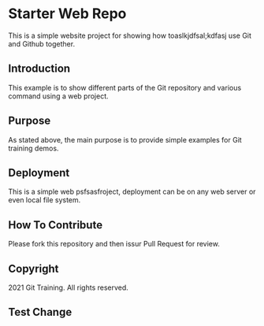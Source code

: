 # Starter Web Repo

This is a simple website project for showing how toaslkjdfsal;kdfasj use Git 
and Github together.

## Introduction

This example is to show different parts of the Git repository
and various command using a web project.

## Purpose

As stated above, the main purpose is to provide simple
examples for Git training demos.

## Deployment

This is a simple web psfsasfroject, deployment can be on any
web server or even local file system.

## How To Contribute

Please fork this repository and then issur Pull Request for review.

## Copyright
2021 Git Training. All rights reserved.

## Test Change
